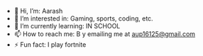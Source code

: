 - 👋 Hi, I’m: Aarash
- 👀 I’m interested in: Gaming, sports, coding, etc.
- 🌱 I’m currently learning: IN SCHOOL
- 📫 How to reach me: B y emailing me at aup16125@gmail.com
- ⚡ Fun fact: I play fortnite
